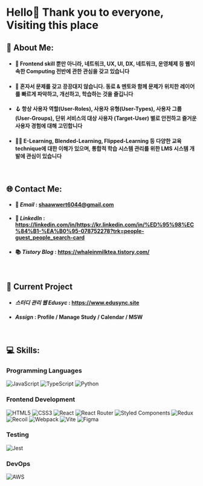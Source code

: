 # Hello👋 Thank you to everyone, Visiting this place

## 💫 About Me:
- #### 🌱 Frontend skill 뿐만 아니라, 네트워크, UX, UI, DX, 네트워크, 운영체제 등 웹이 속한 Computing 전반에 관한 관심을 갖고 있습니다
- #### 👯 혼자서 문제를 갖고 끙끙대지 않습니다. 동료 & 멘토와 함께 문제가 위치한 레이어를 빠르게 파악하고, 개선하고, 학습하는 것을 즐깁니다
- #### 🪝 항상 사용자 역할(User-Roles), 사용자 유형(User-Types), 사용자 그룹(User-Groups), 단위 서비스의 대상 사용자 (Target-User) 별로 안전하고 즐거운 사용자 경험에 대해 고민합니다
- #### 🙇‍♂️ E-Learning, Blended-Learning, Flipped-Learning 등 다양한 교육 technique에 대한 이해가 있으며, 통합적 학습 시스템 관리를 위한 LMS 시스템 개발에 관심이 있습니다

<br>


## 🌐 Contact Me:

- #### 📮 **_Email_** : shaawwert6044@gmail.com
- #### 📃 **_LinkedIn_** : https://linkedin.com/in/https://kr.linkedin.com/in/%ED%95%98%EC%84%B1-%EA%B0%95-078752278?trk=people-guest_people_search-card
- #### 📚 **_Tistory Blog_** : https://whaleinmilktea.tistory.com/

<br>

## 🛫 Current Project

- #### ***스터디 관리 웹 Edusyc*** : https://www.edusync.site
- #### ***Assign*** : Profile / Manage Study / Calendar / MSW

<br>

## 💻 Skills:

### Programming Languages

![JavaScript](https://img.shields.io/badge/javascript-%23323330.svg?style=for-the-badge&logo=javascript&logoColor=%23F7DF1E) ![TypeScript](https://img.shields.io/badge/typescript-%23007ACC.svg?style=for-the-badge&logo=typescript&logoColor=white) ![Python](https://img.shields.io/badge/python-3776AB.svg?style=for-the-badge&logo=python&logoColor=white)

### Frontend Development

![HTML5](https://img.shields.io/badge/html5-%23E34F26.svg?style=for-the-badge&logo=html5&logoColor=white) ![CSS3](https://img.shields.io/badge/css3-%231572B6.svg?style=for-the-badge&logo=css3&logoColor=white) ![React](https://img.shields.io/badge/react-%2320232a.svg?style=for-the-badge&logo=react&logoColor=%2361DAFB) ![React Router](https://img.shields.io/badge/React_Router-CA4245?style=for-the-badge&logo=react-router&logoColor=white) ![Styled Components](https://img.shields.io/badge/styled--components-DB7093?style=for-the-badge&logo=styled-components&logoColor=white) ![Redux](https://img.shields.io/badge/redux-%23593d88.svg?style=for-the-badge&logo=redux&logoColor=white) ![Recoil](https://img.shields.io/badge/Recoil-3577E5.svg?style=for-the-badge&logoredux&logoColor=white) ![Webpack](https://img.shields.io/badge/webpack-%238DD6F9.svg?style=for-the-badge&logo=webpack&logoColor=black) ![Vite](https://img.shields.io/badge/vite-BC33FE.svg?style=for-the-badge&logo=vite&logoColor=white) ![Figma](https://img.shields.io/badge/figma-%23F24E1E.svg?style=for-the-badge&logo=figma&logoColor=white)


### Testing

![Jest](https://img.shields.io/badge/jest-%BF3B18.svg?style=for-the-badge&logo=jest&logoColor=white)

### DevOps

![AWS](https://img.shields.io/badge/AWS-%23FF9900.svg?style=for-the-badge&logo=amazon-aws&logoColor=white)
